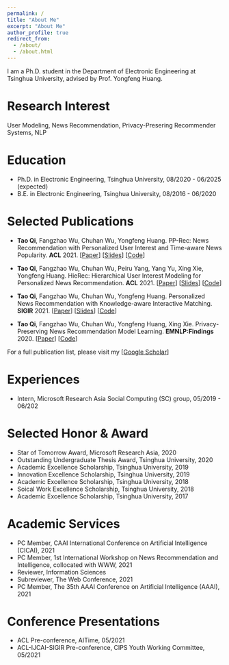```yaml
---
permalink: /
title: "About Me"
excerpt: "About Me"
author_profile: true
redirect_from: 
  - /about/
  - /about.html
---
```


I am a Ph.D. student in the Department of Electronic Engineering at Tsinghua University, advised by Prof. Yongfeng Huang.

<!-- I am passionate about designing text mining algorithm for real-world application, including recommendation, medical NLP and NLP for social good.
As such, I work at the intersection of data mining and natural language processing. -->
<!-- 
Currently, I am working on topic-based summarization with minimal supervision, a novel task for large corpus summarization, advised by Prof. [Jiawei Han](http://hanj.cs.illinois.edu/). -->

Research Interest
======
User Modeling, News Recommendation, Privacy-Presering Recommender Systems, NLP


Education
======
* Ph.D. in Electronic Engineering, Tsinghua University, 08/2020 - 06/2025 (expected)
* B.E. in Electronic Engineering, Tsinghua University, 08/2016 - 06/2020

Selected Publications
======
* **Tao Qi**, Fangzhao Wu, Chuhan Wu, Yongfeng Huang. PP-Rec: News Recommendation with Personalized User Interest and Time-aware News Popularity. **ACL** 2021. \[[Paper](https://arxiv.org/pdf/2106.01300.pdf)\] \[[Slides](/files/PP-Rec.pdf)] \[[Code](https://github.com/taoqi98/PP-Rec)\]
  

* **Tao Qi**, Fangzhao Wu, Chuhan Wu, Peiru Yang, Yang Yu, Xing Xie, Yongfeng Huang. HieRec: Hierarchical User Interest Modeling for Personalized News Recommendation. **ACL** 2021. \[[Paper](https://arxiv.org/pdf/2106.04408.pdf)\] \[[Slides](/files/HieRec.pdf)]  \[[Code](https://github.com/taoqi98/HieRec)\]

* **Tao Qi**, Fangzhao Wu, Chuhan Wu, Yongfeng Huang. Personalized News Recommendation with Knowledge-aware Interactive Matching. **SIGIR** 2021. \[[Paper](https://arxiv.org/pdf/2104.10083.pdf)\] \[[Slides](/files/KIM2.pdf)] \[[Code](https://github.com/taoqi98/KIM)\]

* **Tao Qi**, Fangzhao Wu, Chuhan Wu, Yongfeng Huang, Xing Xie. Privacy-Preserving News Recommendation Model Learning. **EMNLP:Findings** 2020. \[[Paper](https://www.aclweb.org/anthology/2020.findings-emnlp.128.pdf)\] \[[Code](https://github.com/taoqi98/FedNewsRec)\]

For a full publication list, please visit my \[[Google Scholar](https://scholar.google.com/citations?hl=zh-CN&user=iRr7c9wAAAAJ&view_op=list_works&sortby=pubdate)\]

Experiences
======
* Intern, Microsoft Research Asia Social Computing (SC) group, 05/2019 - 06/202


Selected Honor & Award
======
* Star of Tomorrow Award, Microsoft Research Asia, 2020
* Outstanding Undergraduate Thesis Award, Tsinghua University, 2020
* Academic Excellence Scholarship, Tsinghua University, 2019
* Innovation Excellence Scholarship, Tsinghua University, 2019
* Academic Excellence Scholarship, Tsinghua University, 2018
* Soical Work Excellence Scholarship, Tsinghua University, 2018
* Academic Excellence Scholarship, Tsinghua University, 2017


Academic Services
======
* PC Member, CAAI International Conference on Artificial Intelligence (CICAI), 2021
* PC Member, 1st International Workshop on News Recommendation and Intelligence, collocated with WWW, 2021
* Reviewer, Information Sciences
* Subreviewer, The Web Conference, 2021
* PC Member, The 35th AAAI Conference on Artificial Intelligence (AAAI), 2021
 
Conference Presentations
======
* ACL Pre-conference, AITime, 05/2021
* ACL-IJCAI-SIGIR Pre-conference, CIPS Youth Working Committee, 05/2021
